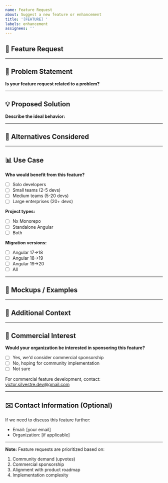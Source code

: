 ```yaml
---
name: Feature Request
about: Suggest a new feature or enhancement
title: '[FEATURE] '
labels: enhancement
assignees: ''
---
```


## 🚀 Feature Request

<!-- A clear and concise description of the feature you'd like to see -->

---

## 🎯 Problem Statement

<!-- What problem does this feature solve? -->

**Is your feature request related to a problem?**
<!-- e.g., "I'm always frustrated when..." -->

---

## 💡 Proposed Solution

<!-- How would you like this feature to work? -->

**Describe the ideal behavior:**

---

## 🔄 Alternatives Considered

<!-- Have you considered any alternative solutions or workarounds? -->

---

## 📊 Use Case

**Who would benefit from this feature?**
- [ ] Solo developers
- [ ] Small teams (2-5 devs)
- [ ] Medium teams (5-20 devs)
- [ ] Large enterprises (20+ devs)

**Project types:**
- [ ] Nx Monorepo
- [ ] Standalone Angular
- [ ] Both

**Migration versions:**
- [ ] Angular 17→18
- [ ] Angular 18→19
- [ ] Angular 19→20
- [ ] All

---

## 🎨 Mockups / Examples

<!-- If applicable, add mockups, screenshots, or examples from other tools -->

---

## 📝 Additional Context

<!-- Any other context, examples, or references -->

---

## 💼 Commercial Interest

**Would your organization be interested in sponsoring this feature?**
- [ ] Yes, we'd consider commercial sponsorship
- [ ] No, hoping for community implementation
- [ ] Not sure

For commercial feature development, contact: victor.silvestre.dev@gmail.com

---

## ✉️ Contact Information (Optional)

If we need to discuss this feature further:

- Email: [your email]
- Organization: [if applicable]

---

**Note:** Feature requests are prioritized based on:
1. Community demand (upvotes)
2. Commercial sponsorship
3. Alignment with product roadmap
4. Implementation complexity
